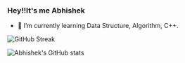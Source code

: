 ### Hey!!It's me Abhishek
- 🌱 I’m currently learning Data Structure, Algorithm, C++.

![GitHub Streak](http://github-readme-streak-stats.herokuapp.com?user=01AbhiSingh&theme=tokyonight&hide_border=true&date_format=M%20j%5B%2C%20Y%5D)

![Abhishek's GitHub stats](https://github-readme-stats.vercel.app/api?username=01AbhiSingh&theme=tokyonight )
